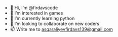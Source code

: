 - 👋 Hi, I’m @firdavscode
- 👀 I’m interested in games
- 🌱 I’m currently learning python
- 💞️ I’m looking to collaborate on new coders
- 📫 Write me to asqaraliyevfirdavs139@gmail.com
